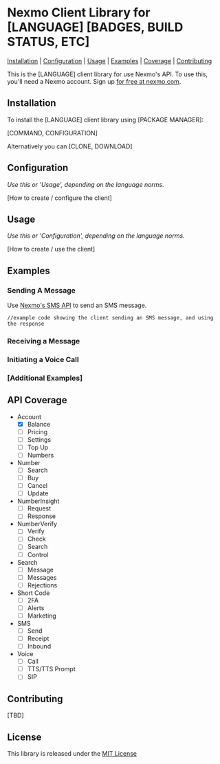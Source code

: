 Nexmo Client Library for [LANGUAGE] [BADGES, BUILD STATUS, ETC]
===================================

[Installation](#installation) | [Configuration](#configuration) |  [Usage](#usage) |  [Examples](#examples) | [Coverage](#api-coverage) | [Contributing](#Contributing)  

This is the [LANGUAGE] client library for use Nexmo's API. To use this, you'll need a Nexmo account. Sign up [for free
at nexmo.com][signup].

Installation
------------

To install the [LANGUAGE] client library using [PACKAGE MANAGER]:

[COMMAND, CONFIGURATION]

Alternatively you can [CLONE, DOWNLOAD]

Configuration
-------------
_Use this *or* 'Usage', depending on the language norms._

[How to create / configure the client]

Usage
-----
_Use this *or* 'Configuration', depending on the language norms._

[How to create / use the client]

Examples
--------

### Sending A Message

Use [Nexmo's SMS API][doc_sms] to send an SMS message. 

    //example code showing the client sending an SMS message, and using the response

### Receiving a Message

### Initiating a Voice Call

### [Additional Examples]

API Coverage
------------

* Account
    * [X] Balance
    * [ ] Pricing
    * [ ] Settings
    * [ ] Top Up
    * [ ] Numbers
* Number
    * [ ] Search
    * [ ] Buy
    * [ ] Cancel
    * [ ] Update
* NumberInsight
    * [ ] Request
    * [ ] Response
* NumberVerify
    * [ ] Verify
    * [ ] Check
    * [ ] Search
    * [ ] Control
* Search
    * [ ] Message
    * [ ] Messages
    * [ ] Rejections
* Short Code
    * [ ] 2FA
    * [ ] Alerts
    * [ ] Marketing
* SMS
    * [ ] Send
    * [ ] Receipt
    * [ ] Inbound
* Voice
    * [ ] Call
    * [ ] TTS/TTS Prompt
    * [ ] SIP

Contributing
------------

[TBD]

License
-------

This library is released under the [MIT License][license]

[signup]: http://nexmo.com?src=[LANGUAGE]-client-library
[doc_sms]: https://docs.nexmo.com/api-ref/sms-api
[license]: LICENSE.txt
